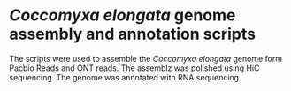 *Coccomyxa elongata* genome assembly and annotation scripts 
=

The scripts were used to assemble the *Coccomyxa elongata* genome form Pacbio Reads and ONT reads. The assemblz was polished using HiC sequencing. The genome was annotated with RNA sequencing. 
